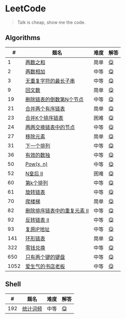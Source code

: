 # LeetCode

> Talk is cheap, show me the code.

## Algorithms

|#|题名|难度|解答|
|---|---|---|---|
|1|[两数之和](https://leetcode-cn.com/problems/two-sum)|简单|[😋](algorithms/1-two-sum)|
|2|[两数相加](https://leetcode-cn.com/problems/add-two-numbers)|中等|[😋](algorithms/2-add-two-numbers)|
|3|[无重复字符的最长子串](https://leetcode-cn.com/problems/longest-substring-without-repeating-characters)|中等|[😋](algorithms/3-longest-substring-without-repeating-characters)|
|9|[回文数](https://leetcode-cn.com/problems/palindrome-number)|简单|[😋](algorithms/9-palindrome-number)|
|19|[删除链表的倒数第N个节点](https://leetcode-cn.com/problems/remove-nth-node-from-end-of-list)|中等|[😋](algorithms/19-remove-nth-from-end)|
|21|[合并两个有序链表](https://leetcode-cn.com/problems/merge-two-sorted-lists)|简单|[😋](algorithms/21-merge-two-sorted-lists)|
|23|[合并K个排序链表](https://leetcode-cn.com/problems/merge-k-sorted-lists)|困难|[😋](algorithms/23-merge-k-sorted-lists)|
|24|[两两交换链表中的节点](https://leetcode-cn.com/problems/swap-nodes-in-pairs)|中等|[😋](algorithms/24-swap-nodes-in-pairs)|
|27|[移除元素](https://leetcode-cn.com/problems/remove-element)|简单|[😋](algorithms/27-remove-element)|
|31|[下一个排列](https://leetcode-cn.com/problems/next-permutation)|中等|[😋](algorithms/31-next-permutation)|
|36|[有效的数独](https://leetcode-cn.com/problems/valid-sudoku)|中等|[😋](algorithms/36-valid-sudoku)|
|50|[Pow(x, n)](https://leetcode-cn.com/problems/powx-n)|中等|[😋](algorithms/50-pow-x-n)|
|52|[N皇后 II](https://leetcode-cn.com/problems/n-queens-ii)|困难|[😋](algorithms/52-n-queen)|
|60|[第k个排列](https://leetcode-cn.com/problems/permutation-sequence)|中等|[😋](algorithms/60-permutation-sequence)|
|61|[旋转链表](https://leetcode-cn.com/problems/rotate-list)|中等|[😋](algorithms/61-rotate-list)|
|70|[爬楼梯](https://leetcode-cn.com/problems/climbing-stairs)|简单|[😋](algorithms/70-climbing-stairs)|
|82|[删除排序链表中的重复元素 II](https://leetcode-cn.com/problems/remove-duplicates-from-sorted-list-ii)|中等|[😋](algorithms/82-remove-duplicates-from-sorted-list-ii)|
|92|[反转链表 II](https://leetcode-cn.com/problems/reverse-linked-list-ii)|中等|[😋](algorithms/92-reverse-link-2)|
|93|[复原IP地址](https://leetcode-cn.com/problems/restore-ip-addresses)|中等|[😋](algorithms/93-restore-ip-addresses)|
|141|[环形链表](https://leetcode-cn.com/problems/linked-list-cycle)|简单|[😋](algorithms/141-has-cycle)|
|322|[零钱兑换](https://leetcode-cn.com/problems/coin-change/)|中等|[😋](algorithms/322-coin-change)|
|650|[只有两个键的键盘](https://leetcode-cn.com/problems/2-keys-keyboard/comments/)|中等|[😋](algorithms/650-2-keys-keyboard)|
|1052|[爱生气的书店老板](https://leetcode-cn.com/problems/grumpy-bookstore-owner)|中等|[😋](algorithms/1052-grumpy-bookstore-owner)|

## Shell

|#|题名|难度|解答|
|---|---|---|---|
|192|[统计词频](https://leetcode-cn.com/problems/word-frequency)|中等|[😋](shell/192-word-frequency)|
